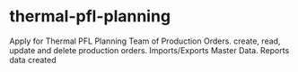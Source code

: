 # thermal-pfl-planning
Apply for Thermal PFL Planning Team of Production Orders. create, read, update and delete production orders. Imports/Exports Master Data. Reports data created
